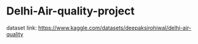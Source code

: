 # Delhi-Air-quality-project

dataset link: https://www.kaggle.com/datasets/deepaksirohiwal/delhi-air-quality
